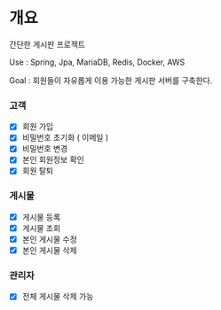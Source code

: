 # 개요
간단한 게시판 프로젝트

Use : Spring, Jpa, MariaDB, Redis, Docker, AWS

Goal : 회원들이 자유롭게 이용 가능한 게시판 서버를 구축한다.


### 고객
- [x] 회원 가입
- [x] 비밀번호 초기화 ( 이메일 )
- [x] 비밀번호 변경
- [x] 본인 회원정보 확인
- [x] 회원 탈퇴

### 게시물
- [x] 게시물 등록
- [x] 게시물 조회
- [x] 본인 게시물 수정
- [x] 본인 게시물 삭제

### 관리자
- [x] 전체 게시물 삭제 가능
